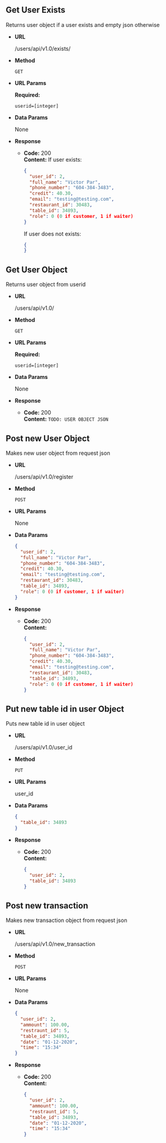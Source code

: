 **Get User Exists**
----
Returns user object if a user exists and empty json otherwise

* **URL**

  /users/api/v1.0/exists/<userid>

* **Method**

  `GET`

* **URL Params**

  **Required:**

  `userid=[integer]`

* **Data Params**

  None

* **Response**

  * **Code:** 200 <br />
    **Content:**
    If user exists:
    ```json
    { 
      "user_id": 2,
      "full_name": "Victor Par",
      "phone_number": "604-384-3483",
      "credit": 40.30,
      "email": "testing@testing.com",
      "restaurant_id": 30483,
      "table_id": 34893,
      "role": 0 (0 if customer, 1 if waiter)
    }
    ```
    If user does not exists:
    ```json
    {
    }
    ```

**Get User Object**
----
Returns user object from userid

* **URL**

  /users/api/v1.0/<userid>

* **Method**

  `GET`

* **URL Params**

  **Required:**

  `userid=[integer]`

* **Data Params**

  None

* **Response**

  * **Code:** 200 <br />
    **Content:** `TODO: USER OBJECT JSON`

**Post new User Object**
----
Makes new user object from request json

* **URL**

  /users/api/v1.0/register

* **Method**

  `POST`

* **URL Params**

  None

* **Data Params**

    ```json
    { 
      "user_id": 2,
      "full_name": "Victor Par",
      "phone_number": "604-384-3483",
      "credit": 40.30,
      "email": "testing@testing.com",
      "restaurant_id": 30483,
      "table_id": 34893,
      "role": 0 (0 if customer, 1 if waiter)
    }
    ```

* **Response**

  * **Code:** 200 <br />
    **Content:**
    ```json
    { 
      "user_id": 2,
      "full_name": "Victor Par",
      "phone_number": "604-384-3483",
      "credit": 40.30,
      "email": "testing@testing.com",
      "restaurant_id": 30483,
      "table_id": 34893,
      "role": 0 (0 if customer, 1 if waiter)
    }
    ```

**Put new table id in user Object**
----
Puts new table id in user object

* **URL**

  /users/api/v1.0/user_id

* **Method**

  `PUT`

* **URL Params**

  user_id

* **Data Params**

    ```json
    { 
      "table_id": 34893
    }
    ```

* **Response**

  * **Code:** 200 <br />
    **Content:**
    ```json
    { 
      "user_id": 2,
      "table_id": 34893
    }
    ```

**Post new transaction**
----
Makes new transaction object from request json

* **URL**

  /users/api/v1.0/new_transaction

* **Method**

  `POST`

* **URL Params**

  None

* **Data Params**

    ```json
    {
      "user_id": 2,
      "ammount": 100.00,
      "restraunt_id": 5,
      "table_id": 34893,
      "date": "01-12-2020",
      "time": "15:34"
    }
    ```

* **Response**

  * **Code:** 200 <br />
    **Content:**
    ```json
    { 
      "user_id": 2,
      "ammount": 100.00,
      "restraunt_id": 5,
      "table_id": 34893,
      "date": "01-12-2020",
      "time": "15:34"
    }
    ```
